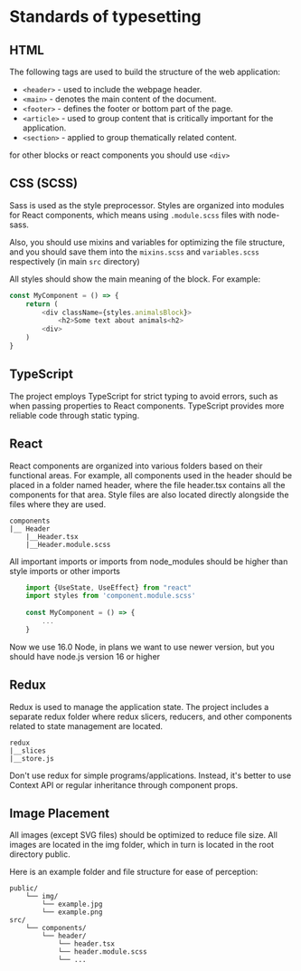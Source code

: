 # Standards of typesetting

## HTML

The following tags are used to build the structure of the web application:

- ```<header>``` - used to include the webpage header.
- ```<main>``` - denotes the main content of the document.
- ```<footer>``` - defines the footer or bottom part of the page.
- ```<article>``` - used to group content that is critically important for the application.
- ```<section>``` - applied to group thematically related content.

for other blocks or react components you should use ```<div>```

## CSS (SCSS)

Sass is used as the style preprocessor. Styles are organized into modules for React components, which means
using ```.module.scss``` files with node-sass.

Also, you should use mixins and variables for optimizing the file structure, and you should save them into
the ```mixins.scss``` and ```variables.scss``` respectively (in main ```src``` directory)

All styles should show the main meaning of the block. For example:

```Javascript
const MyComponent = () => {
    return (
        <div className={styles.animalsBlock}>
            <h2>Some text about animals<h2>
        <div>
    )
}
```

## TypeScript

The project employs TypeScript for strict typing to avoid errors, such as when passing properties to React components.
TypeScript provides more reliable code through static typing.

## React

React components are organized into various folders based on their functional areas. For example, all components used in
the header should be placed in a folder named header, where the file header.tsx contains all the components for that
area. Style files are also located directly alongside the files where they are used.

```
components
|__ Header
    |__Header.tsx
    |__Header.module.scss
```

All important imports or imports from node_modules should be higher than style imports or other imports

```Javascript
    import {UseState, UseEffect} from "react"
    import styles from 'component.module.scss'
    
    const MyComponent = () => {
        ...
    }
```

Now we use 16.0 Node, in plans we want to use newer version, but you should have node.js version 16 or higher

## Redux

Redux is used to manage the application state. The project includes a separate redux folder where redux slicers,
reducers, and other components related to state management are located.

```
redux
|__slices
|__store.js
```

Don't use redux for simple programs/applications. Instead, it's better to use Context API or regular inheritance through
component props.

## Image Placement

All images (except SVG files) should be optimized to reduce file size. All images are located in the img folder, which
in turn is located in the root directory public.

Here is an example folder and file structure for ease of perception:

```
public/
    └── img/
        └── example.jpg
        └── example.png
src/
    └── components/
        └── header/
            └── header.tsx
            └── header.module.scss
            └── ...
```